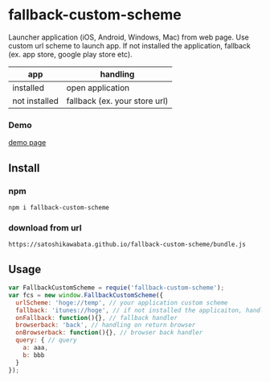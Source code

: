 # fallback-custom-scheme

Launcher application (iOS, Android, Windows, Mac) from web page.
Use custom url scheme to launch app.
If not installed the application, fallback (ex. app store, google play store etc).

| app | handling |
| --- | --- |
| installed | open application |
| not installed | fallback (ex. your store url) |

### Demo
[demo page](https://satoshikawabata.github.io/fallback-custom-scheme/)

## Install
### npm
```shell
npm i fallback-custom-scheme
```

### download from url
```
https://satoshikawabata.github.io/fallback-custom-scheme/bundle.js
```

## Usage

```js
var FallbackCustomScheme = requie('fallback-custom-scheme');
var fcs = new window.FallbackCustomScheme({
  urlScheme: 'hoge://temp', // your application custom scheme
  fallback: 'itunes://hoge', // if not installed the applicaiton, handling (ex. app store, google play store etc)
  onFallback: function(){}, // fallback handler
  browserback: 'back', // handling on return browser
  onBrowserback: function(){}, // browser back handler
  query: { // query
    a: aaa,
    b: bbb
  }
});
```
